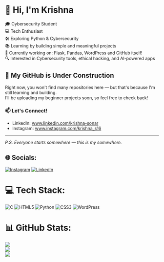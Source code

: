 # 👋 Hi, I'm Krishna

🎓 Cybersecurity Student<br>
💻 Tech Enthusiast<br>
🛠️ Exploring Python & Cybersecurity<br>
📚 Learning by building simple and meaningful projects<br>
🌱 Currently working on: Flask, Pandas, WordPress and GitHub itself!<br>
🔍 Interested in Cybersecurity tools, ethical hacking, and AI-powered apps<br>

## 🚧 My GitHub is Under Construction

Right now, you won't find many repositories here — but that's because I'm still learning and building.<br>
I’ll be uploading my beginner projects soon, so feel free to check back!

### 📫 Let's Connect!
- LinkedIn: www.linkedin.com/krishna-sonar
- Instagram: www.instagram.com/krishna_s16

---

*P.S. Everyone starts somewhere — this is my somewhere.*


## 🌐 Socials:
[![Instagram](https://img.shields.io/badge/Instagram-%23E4405F.svg?logo=Instagram&logoColor=white)](https://instagram.com/krishna_s16) [![LinkedIn](https://img.shields.io/badge/LinkedIn-%230077B5.svg?logo=linkedin&logoColor=white)](https://linkedin.com/in/krishna-sonar) 

# 💻 Tech Stack:
![C](https://img.shields.io/badge/c-%2300599C.svg?style=for-the-badge&logo=c&logoColor=white) ![HTML5](https://img.shields.io/badge/html5-%23E34F26.svg?style=for-the-badge&logo=html5&logoColor=white) ![Python](https://img.shields.io/badge/python-3670A0?style=for-the-badge&logo=python&logoColor=ffdd54) ![CSS3](https://img.shields.io/badge/css3-%231572B6.svg?style=for-the-badge&logo=css3&logoColor=white) ![WordPress](https://img.shields.io/badge/WordPress-%23117AC9.svg?style=for-the-badge&logo=WordPress&logoColor=white)
# 📊 GitHub Stats:
![](https://github-readme-stats.vercel.app/api?username=KrishnaaSonar&theme=transparent&hide_border=true&include_all_commits=false&count_private=false)<br/>
![](https://nirzak-streak-stats.vercel.app/?user=KrishnaaSonar&theme=transparent&hide_border=true)<br/>
![](https://github-readme-stats.vercel.app/api/top-langs/?username=KrishnaaSonar&theme=transparent&hide_border=true&include_all_commits=false&count_private=false&layout=compact)

<!-- Proudly created with GPRM ( https://gprm.itsvg.in ) -->
